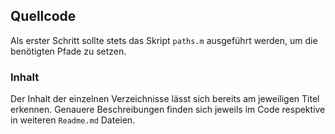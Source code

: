 ## Quellcode

Als erster Schritt sollte stets das Skript `paths.m` ausgeführt werden, um die benötigten Pfade zu setzen.

### Inhalt

Der Inhalt der einzelnen Verzeichnisse lässt sich bereits am jeweiligen Titel erkennen.
Genauere Beschreibungen finden sich jeweils im Code respektive in weiteren `Readme.md` Dateien.

